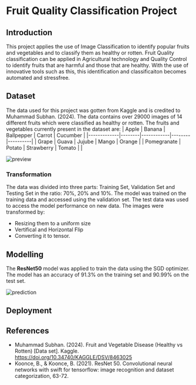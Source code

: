 # Fruit Quality Classification Project

## Introduction
This project applies the use of Image Classification to identify popular fruits and vegetables and to classify them as healthy or rotten. Fruit Quality classification can be applied in Agricultural technology and Quality Control to identify fruits that are harmful and those that are healthy. With the use of innovative tools such as this, this identification and classificaiton becomes automated and stressfree. 

## Dataset
The data used for this project was gotten from Kaggle and is credited to Muhammad Subhan. (2024). The data contains over 29000 images of 14 different fruits which were classified as healthy or rotten. The fruits and vegetables currently present in the dataset are:
| Apple       | Banana | Ballpepper | Carrot | Cucumber |
|-------------|--------|------------|--------|----------|
| Grape       | Guava  | Jujube     | Mango  | Orange   |
| Pomegranate | Potato | Strawberry | Tomato |          |

![preview](https://github.com/awojidetola/Fruit-Quality-Classification/assets/49078266/3d5d1958-e1de-4293-863f-bf9a44b83bcb)

### Transformation
The data was divided into three parts: Training Set, Validation Set and Testing Set in the ratio: 70%, 20% and 10%. The model was trained on the training data and accessed using the validation set. The test data was used to access the model performance on new data. 
The images were transformed by:
- Resizing them to a uniform size
- Vertifical and Horizontal Flip
- Converting it to tensor. 

## Modelling
The **ResNet50** model was applied to train the data using the SGD optimizer. The model has an accuracy of 91.3% on the training set and 90.99% on the test set. 

![prediction](https://github.com/awojidetola/Fruit-Quality-Classification/assets/49078266/59771c85-70a2-4ea3-a9d9-5fb78a06cdd2)

## Deployment 

## References
- Muhammad Subhan. (2024). Fruit and Vegetable Disease (Healthy vs Rotten) [Data set]. Kaggle. https://doi.org/10.34740/KAGGLE/DSV/8463025
- Koonce, B., & Koonce, B. (2021). ResNet 50. Convolutional neural networks with swift for tensorflow: image recognition and dataset categorization, 63-72.
